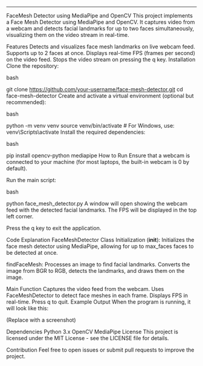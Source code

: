 -----------------------------------------------------------------------------------------------------
FaceMesh Detector using MediaPipe and OpenCV
This project implements a Face Mesh Detector using MediaPipe and OpenCV. It captures video from a webcam and detects facial landmarks for up to two faces simultaneously, visualizing them on the video stream in real-time.

Features
Detects and visualizes face mesh landmarks on live webcam feed.
Supports up to 2 faces at once.
Displays real-time FPS (frames per second) on the video feed.
Stops the video stream on pressing the q key.
Installation
Clone the repository:

bash

git clone https://github.com/your-username/face-mesh-detector.git
cd face-mesh-detector
Create and activate a virtual environment (optional but recommended):

bash

python -m venv venv
source venv/bin/activate  # For Windows, use: venv\Scripts\activate
Install the required dependencies:

bash

pip install opencv-python mediapipe
How to Run
Ensure that a webcam is connected to your machine (for most laptops, the built-in webcam is 0 by default).

Run the main script:

bash

python face_mesh_detector.py
A window will open showing the webcam feed with the detected facial landmarks. The FPS will be displayed in the top left corner.

Press the q key to exit the application.

Code Explanation
FaceMeshDetector Class
Initialization (__init__): Initializes the face mesh detector using MediaPipe, allowing for up to max_faces faces to be detected at once.

findFaceMesh: Processes an image to find facial landmarks. Converts the image from BGR to RGB, detects the landmarks, and draws them on the image.

Main Function
Captures the video feed from the webcam.
Uses FaceMeshDetector to detect face meshes in each frame.
Displays FPS in real-time.
Press q to quit.
Example Output
When the program is running, it will look like this:

(Replace with a screenshot)

Dependencies
Python 3.x
OpenCV
MediaPipe
License
This project is licensed under the MIT License - see the LICENSE file for details.

Contribution
Feel free to open issues or submit pull requests to improve the project.
